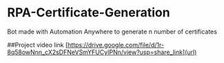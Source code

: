 # RPA-Certificate-Generation
Bot made with Automation Anywhere to generate n number of certificates

##Project video link
[https://drive.google.com/file/d/1r-8q58owNnn_cX2sDFNeVSmYFUCyIPNn/view?usp=share_link](url)
